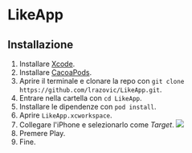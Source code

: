 # LikeApp

## Installazione

1. Installare [Xcode](https://itunes.apple.com/it/app/xcode/id497799835?mt=12).
2. Installare [CacoaPods](https://cocoapods.org/).
3. Aprire il terminale e clonare la repo con `git clone https://github.com/lrazovic/LikeApp.git`.
4. Entrare nella cartella con `cd LikeApp`.
5. Installare le dipendenze con `pod install`.
6. Aprire `LikeApp.xcworkspace`.
7. Collegare l'iPhone e selezionarlo come *Target*. ![](https://image.ibb.co/iZXGd6/Screenshot_2017_10_29_15_59_42.png)
8. Premere Play.
9. Fine.